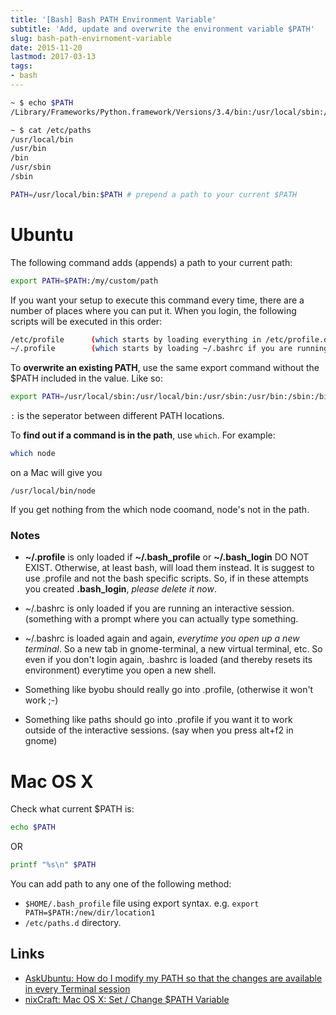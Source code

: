 ```yaml
---
title: '[Bash] Bash PATH Environment Variable'
subtitle: 'Add, update and overwrite the environment variable $PATH'
slug: bash-path-envirnoment-variable
date: 2015-11-20
lastmod: 2017-03-13
tags:
- bash
---
```


```bash
~ $ echo $PATH
/Library/Frameworks/Python.framework/Versions/3.4/bin:/usr/local/sbin:/usr/local/bin:/usr/local/bin:/usr/bin:/bin:/usr/sbin:/sbin:/Users/aamnah/Dropbox/todo

~ $ cat /etc/paths
/usr/local/bin
/usr/bin
/bin
/usr/sbin
/sbin

PATH=/usr/local/bin:$PATH # prepend a path to your current $PATH
```

# Ubuntu
The following command adds (appends) a path to your current path:

```bash
export PATH=$PATH:/my/custom/path
```

If you want your setup to execute this command every time, there are a number of places where you can put it. When you login, the following scripts will be executed in this order:

```bash
/etc/profile      (which starts by loading everything in /etc/profile.d)
~/.profile        (which starts by loading ~/.bashrc if you are running bash)
```

To **overwrite an existing PATH**, use the same export command without the $PATH included in the value. Like so:

```bash
export PATH=/usr/local/sbin:/usr/local/bin:/usr/sbin:/usr/bin:/sbin:/bin:/usr/games:/usr/local/games
```

`:` is the seperator between different PATH locations.

To **find out if a command is in the path**, use `which`. For example:

```bash
which node
```

on a Mac will give you

```
/usr/local/bin/node
```

If you get nothing from the which node coomand, node's not in the path.

### Notes

- **~/.profile** is only loaded if **~/.bash_profile** or **~/.bash_login** DO NOT EXIST. Otherwise, at least bash, will load them instead. It is suggest to use .profile and not the bash specific scripts. So, if in these attempts you created **.bash_login**, _please delete it now_.

- ~/.bashrc is only loaded if you are running an interactive session. (something with a prompt where you can actually type something.

- ~/.bashrc is loaded again and again, _everytime you open up a new terminal_. So a new tab in gnome-terminal, a new virtual terminal, etc. So even if you don't login again, .bashrc is loaded (and thereby resets its environment) everytime you open a new shell.

- Something like byobu should really go into .profile, (otherwise it won't work ;-)

- Something like paths should go into .profile if you want it to work outside of the interactive sessions. (say when you press alt+f2 in gnome)

# Mac OS X
Check what current $PATH is:

```bash
echo $PATH
```

OR

```bash
printf "%s\n" $PATH
```

You can add path to any one of the following method:

- `$HOME/.bash_profile` file using export syntax. e.g. `export PATH=$PATH:/new/dir/location1`
- `/etc/paths.d` directory.


Links
---

- [AskUbuntu: How do I modify my PATH so that the changes are available in every Terminal session](http://askubuntu.com/questions/3744/how-do-i-modify-my-path-so-that-the-changes-are-available-in-every-terminal-sess)
- [nixCraft: Mac OS X: Set / Change $PATH Variable](http://www.cyberciti.biz/faq/appleosx-bash-unix-change-set-path-environment-variable/)
